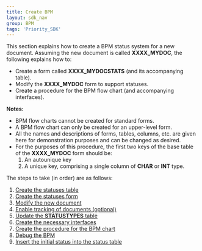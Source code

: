 ```yaml
---
title: Create BPM
layout: sdk_nav
group: BPM
tags: 'Priority_SDK'
---
```


This section explains how to create a BPM status system for a new
document. Assuming the new document is called **XXXX_MYDOC**, the
following explains how to:

-   Create a form called **XXXX_MYDOCSTATS** (and its accompanying
    table).
-   Modify the **XXXX_MYDOC** form to support statuses.
-   Create a procedure for the BPM flow chart (and accompanying
    interfaces).



**Notes:**

-   BPM flow charts cannot be created for standard forms.
-   A BPM flow chart can only be created for an upper-level form.
-   All the names and descriptions of forms, tables, columns, etc. are
    given here for demonstration purposes and can be changed as desired.
-   For the purposes of this procedure, the first two keys of the base
    table of the **XXXX_MYDOC** form should be:
    1.  An autounique key
    2.  A unique key, comprising a single column of **CHAR** or **INT**
        type.



The steps to take (in order) are as follows:

1.  [Create the statuses table](Creating-the-Statuses-Table )
2.  [Create the statuses form](Creating-the-Statuses-Form )
3.  [Modify the new document](Modifying-the-New-Document )
4.  [Enable tracking of documents
    (optional)](Enabling-Document-Tracking )
5.  [Update the **STATUSTYPES**
    table](Updating-the-STATUSTYPES-Table )
6.  [Create the necessary
    interfaces](Creating-the-Necessary-Interfaces )
7.  [Create the procedure for the BPM
    chart](Creating-the-Procedure-for-the-BPM-Chart )
8.  [Debug the BPM](Debugging-the-BPM )
9.  [Insert the initial status into the status
    table](Inserting-the-Initial-Status-into-the-Status-Table )

